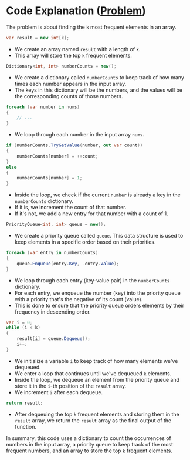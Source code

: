 # Code Explanation ([Problem](https://leetcode.com/problems/top-k-frequent-elements))
The problem is about finding the `k` most frequent elements in an array.

```csharp
var result = new int[k];
```
- We create an array named `result` with a length of `k`.
- This array will store the top `k` frequent elements.

```csharp
Dictionary<int, int> numberCounts = new();
```
- We create a dictionary called `numberCounts` to keep track of how many times each number appears in the input array.
- The keys in this dictionary will be the numbers, and the values will be the corresponding counts of those numbers.

```csharp
foreach (var number in nums)
{
    // ...
}
```
- We loop through each number in the input array `nums`.

```csharp
if (numberCounts.TryGetValue(number, out var count))
{
    numberCounts[number] = ++count;
}
else
{
    numberCounts[number] = 1;
}
```
- Inside the loop, we check if the current `number` is already a key in the `numberCounts` dictionary.
- If it is, we increment the count of that number.
- If it's not, we add a new entry for that number with a count of 1.

```csharp
PriorityQueue<int, int> queue = new();
```
- We create a priority queue called `queue`. This data structure is used to keep elements in a specific order based on their priorities.

```csharp
foreach (var entry in numberCounts)
{
    queue.Enqueue(entry.Key, -entry.Value);
}
```
- We loop through each entry (key-value pair) in the `numberCounts` dictionary.
- For each entry, we enqueue the number (key) into the priority queue with a priority that's the negative of its count (value).
- This is done to ensure that the priority queue orders elements by their frequency in descending order.

```csharp
var i = 0;
while (i < k)
{
    result[i] = queue.Dequeue();
    i++;
}
```
- We initialize a variable `i` to keep track of how many elements we've dequeued.
- We enter a loop that continues until we've dequeued `k` elements.
- Inside the loop, we dequeue an element from the priority queue and store it in the `i`-th position of the `result` array.
- We increment `i` after each dequeue.

```csharp
return result;
```
- After dequeuing the top `k` frequent elements and storing them in the `result` array, we return the `result` array as the final output of the function.

In summary, this code uses a dictionary to count the occurrences of numbers in the input array, a priority queue to keep track of the most frequent numbers, and an array to store the top `k` frequent elements.